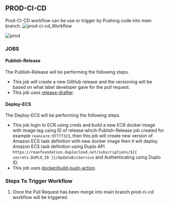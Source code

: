 ## PROD-CI-CD

Prod-CI-CD workflow can be use or trigger by Pushing code into main branch.
![prod-ci-cd_Workflow](https://github.com/REAN-Foundation/reancare-service/blob/feature/flow_documentation/assets/images/PROD-ci-cd_workflow.png?raw=true)

![prod](https://github.com/REAN-Foundation/reancare-service/blob/feature/flow_documentation/assets/images/prod-ci-cd_example.png?raw=true)

### JOBS

#### Publish-Release
The Publish-Release will be performing the following steps.

* This job will create a new GitHub release and the versioning will be based on what label developer gave for the pull request.
* This job uses [release-drafter](https://github.com/release-drafter/release-drafter).

#### Deploy-ECS
The Deploy-ECS will be performing the following steps.

* This job login to ECR using creds and build a new ECR docker image with image tag using ID of release whcih Publish-Release job created for example ``` reancare:97777323 ```, then this job will create new version of Amazon ECS task definition with new docker image then it will deploy Amazon ECS task definition using Duplo API ``` https://reanfoundation.duplocloud.net/subscriptions/${{ secrets.DUPLO_ID }}/UpdateEcsService ``` and Authenticating using Duplo ID.
* This job uses [docker/build-push-action](https://github.com/marketplace/actions/build-and-push-docker-images).

### Steps To Trigger Workflow

1. Once the Pull Request has been merge into main branch prod-ci-cd workflow will be triggered.
